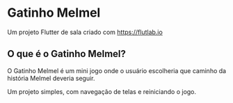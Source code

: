 # Gatinho Melmel

Um projeto Flutter de sala criado com https://flutlab.io

## O que é o Gatinho Melmel?

O Gatinho Melmel é um mini jogo onde o usuário escolheria que caminho da história Melmel deveria seguir.

Um projeto simples, com navegação de telas e reiniciando o jogo.

